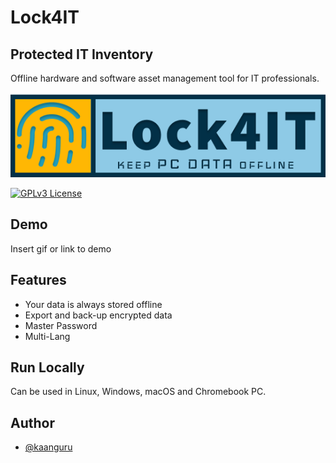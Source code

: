 # Lock4IT

## Protected IT Inventory

Offline hardware and software asset management tool for IT professionals.

![Logo](/app/static/img/lock4it-logo.png)

[![GPLv3 License](https://img.shields.io/badge/License-GPL%20v3-yellow.svg)](https://opensource.org/licenses/)

## Demo

Insert gif or link to demo

## Features

- Your data is always stored offline
- Export and back-up encrypted data
- Master Password
- Multi-Lang

## Run Locally

Can be used in Linux, Windows, macOS and Chromebook PC.

## Author

- [@kaanguru](https://github.com/kaanguru/)
